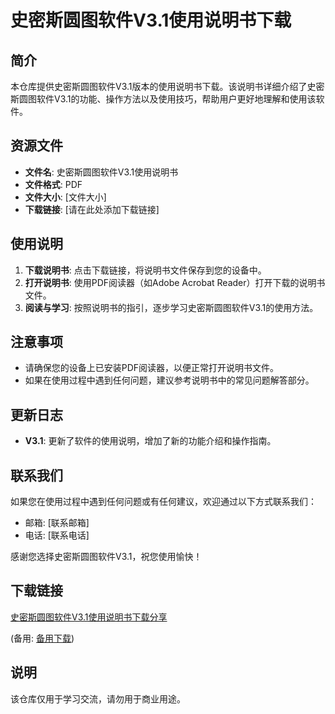 # 史密斯圆图软件V3.1使用说明书下载

## 简介
本仓库提供史密斯圆图软件V3.1版本的使用说明书下载。该说明书详细介绍了史密斯圆图软件V3.1的功能、操作方法以及使用技巧，帮助用户更好地理解和使用该软件。

## 资源文件
- **文件名**: 史密斯圆图软件V3.1使用说明书
- **文件格式**: PDF
- **文件大小**: [文件大小]
- **下载链接**: [请在此处添加下载链接]

## 使用说明
1. **下载说明书**: 点击下载链接，将说明书文件保存到您的设备中。
2. **打开说明书**: 使用PDF阅读器（如Adobe Acrobat Reader）打开下载的说明书文件。
3. **阅读与学习**: 按照说明书的指引，逐步学习史密斯圆图软件V3.1的使用方法。

## 注意事项
- 请确保您的设备上已安装PDF阅读器，以便正常打开说明书文件。
- 如果在使用过程中遇到任何问题，建议参考说明书中的常见问题解答部分。

## 更新日志
- **V3.1**: 更新了软件的使用说明，增加了新的功能介绍和操作指南。

## 联系我们
如果您在使用过程中遇到任何问题或有任何建议，欢迎通过以下方式联系我们：
- 邮箱: [联系邮箱]
- 电话: [联系电话]

感谢您选择史密斯圆图软件V3.1，祝您使用愉快！

## 下载链接
[史密斯圆图软件V3.1使用说明书下载分享](https://pan.quark.cn/s/955976f3a286) 

(备用: [备用下载](https://pan.baidu.com/s/1kyrNKp8iti0oMSank8m0fg?pwd=1234))

## 说明

该仓库仅用于学习交流，请勿用于商业用途。
